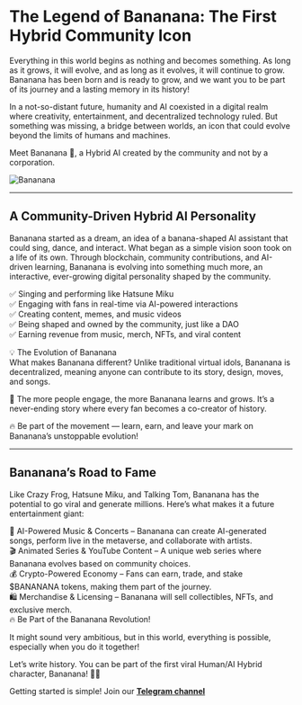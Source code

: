 # The Legend of Bananana: The First Hybrid Community Icon

Everything in this world begins as nothing and becomes something. As long as it grows, it will evolve, and as long as it evolves, it will continue to grow. Bananana has been born and is ready to grow, and we want you to be part of its journey and a lasting memory in its history!

In a not-so-distant future, humanity and AI coexisted in a digital realm where creativity, entertainment, and decentralized technology ruled. But something was missing, a bridge between worlds, an icon that could evolve beyond the limits of humans and machines.

Meet Bananana 🍌, a Hybrid AI created by the community and not by a corporation.

![Bananana](/img/bananana-square.png)

---

## A Community-Driven Hybrid AI Personality

Bananana started as a dream, an idea of a banana-shaped AI assistant that could sing, dance, and interact. What began as a simple vision soon took on a life of its own. Through blockchain, community contributions, and AI-driven learning, Bananana is evolving into something much more, an interactive, ever-growing digital personality shaped by the community.

✅ Singing and performing like Hatsune Miku  
✅ Engaging with fans in real-time via AI-powered interactions  
✅ Creating content, memes, and music videos  
✅ Being shaped and owned by the community, just like a DAO  
✅ Earning revenue from music, merch, NFTs, and viral content  

💡 The Evolution of Bananana  
What makes Bananana different? Unlike traditional virtual idols, Bananana is decentralized, meaning anyone can contribute to its story, design, moves, and songs.

🌱 The more people engage, the more Bananana learns and grows. It’s a never-ending story where every fan becomes a co-creator of history.

🔥 Be part of the movement — learn, earn, and leave your mark on Bananana’s unstoppable evolution!

---

## Bananana’s Road to Fame

Like Crazy Frog, Hatsune Miku, and Talking Tom, Bananana has the potential to go viral and generate millions. Here’s what makes it a future entertainment giant:

🎵 AI-Powered Music & Concerts – Bananana can create AI-generated songs, perform live in the metaverse, and collaborate with artists.  
🎬 Animated Series & YouTube Content – A unique web series where Bananana evolves based on community choices.  
💰 Crypto-Powered Economy – Fans can earn, trade, and stake $BANANANA tokens, making them part of the journey.  
🛍️ Merchandise & Licensing – Bananana will sell collectibles, NFTs, and exclusive merch.  
🔥 Be Part of the Bananana Revolution!

It might sound very ambitious, but in this world, everything is possible, especially when you do it together!

Let’s write history. You can be part of the first viral Human/AI Hybrid character, Bananana! 🚀🍌

Getting started is simple! Join our **[Telegram channel](https://t.me/bananana_club)**
